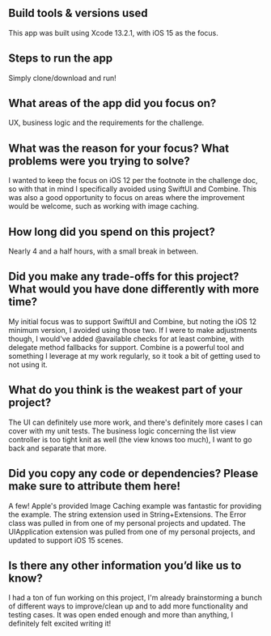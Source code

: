 ## Build tools & versions used
This app was built using Xcode 13.2.1, with iOS 15 as the focus.

## Steps to run the app
Simply clone/download and run! 

## What areas of the app did you focus on?
UX, business logic and the requirements for the challenge.

## What was the reason for your focus? What problems were you trying to solve?
I wanted to keep the focus on iOS 12 per the footnote in the challenge doc, so with that in mind I specifically avoided using SwiftUI and Combine. This was also a good opportunity to focus on areas where the improvement would be welcome, such as working with image caching.

## How long did you spend on this project?
Nearly 4 and a half hours, with a small break in between.

## Did you make any trade-offs for this project? What would you have done differently with more time?
My initial focus was to support SwiftUI and Combine, but noting the iOS 12 minimum version, I avoided using those two. If I were to make adjustments though, I would've added @available checks for at least combine, with delegate method fallbacks for support. Combine is a powerful tool and something I leverage at my work regularly, so it took a bit of getting used to not using it.

## What do you think is the weakest part of your project?
The UI can definitely use more work, and there's definitely more cases I can cover with my unit tests. The business logic concerning the list view controller is too tight knit as well (the view knows too much), I want to go back and separate that more.

## Did you copy any code or dependencies? Please make sure to attribute them here!
A few!
Apple's provided Image Caching example was fantastic for providing the example.
The string extension used in String+Extensions.
The Error class was pulled in from one of my personal projects and updated.
The UIApplication extension was pulled from one of my personal projects, and updated to support iOS 15 scenes.

## Is there any other information you’d like us to know?
I had a ton of fun working on this project, I'm already brainstorming a bunch of different ways to improve/clean up and to add more functionality and testing cases. It was open ended enough and more than anything, I definitely felt excited writing it!
